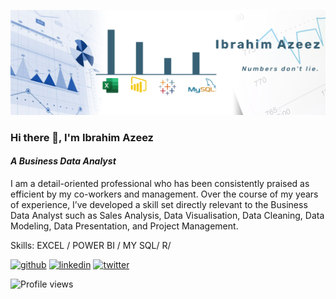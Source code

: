 ![*A Business Data Analyst*](https://github.com/Ibrahim4Azeez/Ibrahim4Azeez/blob/main/Linkedin%20Back%20banner%20Twitter.png)

### Hi there 👋, **I'm Ibrahim Azeez**
#### *A Business Data Analyst*

I am a detail-oriented professional who has been consistently praised as efficient by my co-workers and management. Over the course of my years of experience, I’ve developed a skill set directly relevant to the Business Data Analyst such as Sales Analysis, Data Visualisation, Data Cleaning, Data Modeling, Data Presentation, and Project Management.

Skills: EXCEL / POWER BI / MY SQL/ R/



[<img src='https://cdn.jsdelivr.net/npm/simple-icons@3.0.1/icons/github.svg' alt='github' height='40'>](https://github.com/Ibrahim4Azeez)  [<img src='https://cdn.jsdelivr.net/npm/simple-icons@3.0.1/icons/linkedin.svg' alt='linkedin' height='40'>](https://www.linkedin.com/in/https://www.linkedin.com/in/ibrahimazeez//)  [<img src='https://cdn.jsdelivr.net/npm/simple-icons@3.0.1/icons/twitter.svg' alt='twitter' height='40'>](https://twitter.com/@zeezu004)  

![Profile views](https://gpvc.arturio.dev/Ibrahim4Azeez)  
